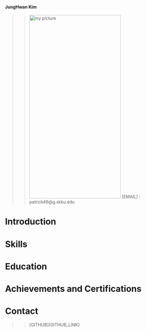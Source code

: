 #### JungHwan Kim
>> <img src = "./figure/picture" width="300px" height="600px" title="my picture"/>
>> [EMAIL] : patrick46@g.skku.edu

# Introduction

# Skills

# Education

# Achievements and Certifications

# Contact
>> [GITHUB_LINK]: https://github.com/Urvanage
>> [GITHUB][GITHUB_LINK}
